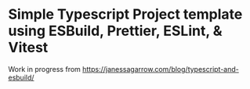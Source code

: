 # Simple Typescript Project template using ESBuild, Prettier, ESLint, & Vitest

Work in progress
from https://janessagarrow.com/blog/typescript-and-esbuild/
